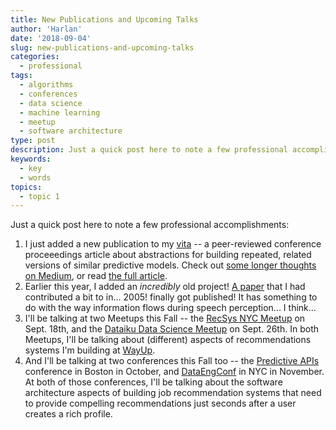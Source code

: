 ```yaml
---
title: New Publications and Upcoming Talks
author: 'Harlan'
date: '2018-09-04'
slug: new-publications-and-upcoming-talks
categories:
  - professional
tags:
  - algorithms
  - conferences
  - data science
  - machine learning
  - meetup
  - software architecture
type: post
description: Just a quick post here to note a few professional accomplishments...
keywords:
  - key
  - words
topics:
  - topic 1
---
```


Just a quick post here to note a few professional accomplishments:

1. I just added a new publication to my [vita](/publications/) -- a peer-reviewed conference proceeedings
article about abstractions for building repeated, related versions of similar predictive
models. Check out [some longer thoughts on Medium](https://medium.com/@HarlanH/an-architecture-and-domain-specific-language-framework-for-repeated-domain-specific-predictive-d36f63297d61), or read [the full article](http://proceedings.mlr.press/v82/harris18a).
2. Earlier this year, I added an _incredibly_ old project! [A paper](https://www.frontiersin.org/articles/10.3389/fpsyg.2018.00369/full) that I had contributed
a bit to in... 2005! finally got published! It has something to do with the way information
flows during speech perception... I think... 
3. I'll be talking at two Meetups this Fall -- the [RecSys NYC Meetup](https://www.meetup.com/RecSys-New-York-City/events/250178750/) on Sept. 18th,
and the [Dataiku Data Science Meetup](https://www.meetup.com/Analytics-Data-Science-by-Dataiku-NY/events/253949934/) on Sept. 26th. In both Meetups, I'll be talking about (different) aspects of recommendations systems
I'm building at [WayUp](http://wayup.com).
4. And I'll be talking at two conferences this Fall too -- the [Predictive APIs](https://www.papis.io/) conference 
in Boston in October, and [DataEngConf](https://www.dataengconf.com/no-bullshit-nyc) in NYC in November. At both of those conferences, I'll be talking about the software architecture aspects
of building job recommendation systems that need to provide compelling recommendations just
seconds after a user creates a rich profile.
